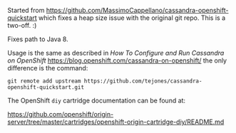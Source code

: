 Started from https://github.com/MassimoCappellano/cassandra-openshift-quickstart which fixes a heap size issue with the original git repo. This is a two-off. :)

Fixes path to Java 8.

Usage is the same as described in *How To Configure and Run Cassandra on OpenShift* 
https://blog.openshift.com/cassandra-on-openshift/ the only difference is the command:

`git remote add upstream https://github.com/tejones/cassandra-openshift-quickstart.git`

The OpenShift `diy` cartridge documentation can be found at:

https://github.com/openshift/origin-server/tree/master/cartridges/openshift-origin-cartridge-diy/README.md
